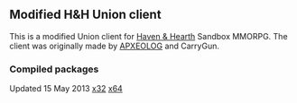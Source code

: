 ## Modified H&H Union client ##

This is a modified Union client for [Haven & Hearth](http://www.havenandhearth.com/) Sandbox MMORPG.
The client was originally made by [APXEOLOG](https://github.com/APXEOLOG) and CarryGun.

### Compiled packages ###

Updated 15 May 2013
[x32](https://mega.co.nz/#!6QYHzZAK!B0UFbm8tb0FY9DMITcinZWM3dAE9zMs0JHwu3CQcIlo)
[x64](https://mega.co.nz/#!uFgiXIJK!SpELGkgeIbvwpIsrTRcZaAhNucEb6AeXi_8ayUVeSaw)
